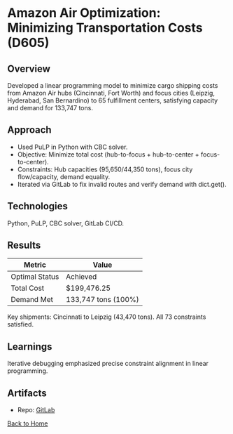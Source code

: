 # Amazon Air Optimization: Minimizing Transportation Costs (D605)

## Overview
Developed a linear programming model to minimize cargo shipping costs from Amazon Air hubs (Cincinnati, Fort Worth) and focus cities (Leipzig, Hyderabad, San Bernardino) to 65 fulfillment centers, satisfying capacity and demand for 133,747 tons.

## Approach
- Used PuLP in Python with CBC solver.
- Objective: Minimize total cost (hub-to-focus + hub-to-center + focus-to-center).
- Constraints: Hub capacities (95,650/44,350 tons), focus city flow/capacity, demand equality.
- Iterated via GitLab to fix invalid routes and verify demand with dict.get().

## Technologies
Python, PuLP, CBC solver, GitLab CI/CD.

## Results
| Metric          | Value          |
|-----------------|----------------|
| Optimal Status  | Achieved       |
| Total Cost      | $199,476.25    |
| Demand Met      | 133,747 tons (100%) |

Key shipments: Cincinnati to Leipzig (43,470 tons). All 73 constraints satisfied.

## Learnings
Iterative debugging emphasized precise constraint alignment in linear programming.

## Artifacts
- Repo: [GitLab](https://gitlab.com/wgu-gitlab-environment/student-repos/jmillil/d605-optimization/-/tree/Task3_Branch)

[Back to Home](/)
